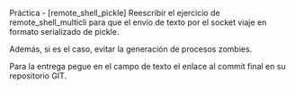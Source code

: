 Práctica - [remote_shell_pickle]
Reescribir el ejercicio de remote_shell_multicli para que el envío de texto por el socket viaje en formato serializado de pickle.

Además, si es el caso, evitar la generación de procesos zombies.

Para la entrega pegue en el campo de texto el enlace al commit final en su repositorio GIT.
